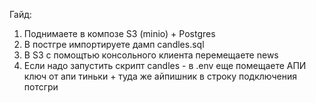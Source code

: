 Гайд:
1. Поднимаете в композе S3 (minio) + Postgres
2. В постгре импортируете дамп candles.sql
3. В S3 с помощтью консольного клиента перемещаете news
4. Если надо запустить скрипт candles - в .env еще помещаете АПИ ключ от апи тиньки + туда же айпишник в строку подключения потсгри